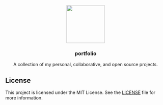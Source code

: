 <div align="center">

<img src="https://avatars.githubusercontent.com/u/47420407?v=4" align="center" width="120px" height="120px">

<h3>portfolio</h3>
<p>A collection of my personal, collaborative, and open source projects.</p>

</div>

## License

This project is licensed under the MIT License. See the [LICENSE](LICENSE) file for more information.
